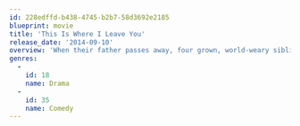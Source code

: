 ```yaml
---
id: 228edffd-b438-4745-b2b7-58d3692e2185
blueprint: movie
title: 'This Is Where I Leave You'
release_date: '2014-09-10'
overview: 'When their father passes away, four grown, world-weary siblings return to their childhood home and are requested -- with an admonition -- to stay there together for a week, along with their free-speaking mother and a collection of spouses, exes and might-have-beens. As the brothers and sisters re-examine their shared history and the status of each tattered relationship among those who know and love them best, they reconnect in hysterically funny and emotionally significant ways.'
genres:
  -
    id: 18
    name: Drama
  -
    id: 35
    name: Comedy
---
```

